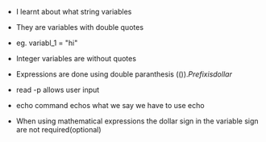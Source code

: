 - I learnt about what string variables
- They are variables with double quotes
- eg. variabl_1 = "hi"

- Integer variables are without quotes

- Expressions are done using double paranthesis $(()). Prefix is dollar$
- read -p allows user input
- echo command echos what we say we have to use echo
- When using mathematical expressions the dollar sign in the variable sign are not required(optional)